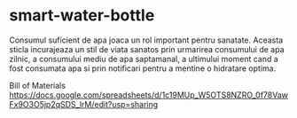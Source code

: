 # smart-water-bottle

Consumul suficient de apa joaca un rol important pentru sanatate. Aceasta sticla incurajeaza un stil de viata sanatos prin urmarirea consumului de apa zilnic, a consumului mediu de apa saptamanal, a ultimului moment cand a fost consumata apa si prin notificari pentru a mentine o hidratare optima.

Bill of Materials
https://docs.google.com/spreadsheets/d/1c19MUp_W5OTS8NZRO_0f78VawFx9O3O5jp2qSDS_lrM/edit?usp=sharing
